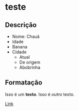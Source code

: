 # teste

## Descrição

- Nome: Chauã
- Idade
- Banana
- Cidade
    - Atual
    - De origem
    - Abobrinha    

## Formatação

Isso é um **texto**. Isso é *outro* texto.

[Link](www.google.com)
